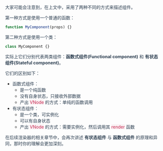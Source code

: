 <font style="color:rgb(44, 62, 80);">大家可能会注意到，在上文中，采用了两种不同的方式来描述组件。</font>

<font style="color:rgb(44, 62, 80);">第一种方式是使用一个普通的函数：</font>

```javascript
function MyComponent(props) {}
```

<font style="color:rgb(44, 62, 80);">第二种方式是使用一个类：</font>

```javascript
class MyComponent {}
```

<font style="color:rgb(44, 62, 80);">实际上它们分别代表两类组件：</font>**<font style="color:rgb(44, 62, 80);">函数式组件(Functional component)</font>**<font style="color:rgb(44, 62, 80);"> </font><font style="color:rgb(44, 62, 80);">和</font><font style="color:rgb(44, 62, 80);"> </font>**<font style="color:rgb(44, 62, 80);">有状态组件(Stateful component)</font>**<font style="color:rgb(44, 62, 80);">。</font>

<font style="color:rgb(44, 62, 80);">它们的区别如下：</font>

+ <font style="color:rgb(44, 62, 80);">函数式组件：</font>
    - <font style="color:rgb(44, 62, 80);">是一个纯函数</font>
    - <font style="color:rgb(44, 62, 80);">没有自身状态，只接收外部数据</font>
    - <font style="color:rgb(44, 62, 80);">产出</font><font style="color:rgb(44, 62, 80);"> </font><font style="color:rgb(199, 37, 78);background-color:rgb(249, 242, 244);">VNode</font><font style="color:rgb(44, 62, 80);"> </font><font style="color:rgb(44, 62, 80);">的方式：单纯的函数调用</font>
+ <font style="color:rgb(44, 62, 80);">有状态组件：</font>
    - <font style="color:rgb(44, 62, 80);">是一个类，可实例化</font>
    - <font style="color:rgb(44, 62, 80);">可以有自身状态</font>
    - <font style="color:rgb(44, 62, 80);">产出</font><font style="color:rgb(44, 62, 80);"> </font><font style="color:rgb(199, 37, 78);background-color:rgb(249, 242, 244);">VNode</font><font style="color:rgb(44, 62, 80);"> </font><font style="color:rgb(44, 62, 80);">的方式：需要实例化，然后调用其</font><font style="color:rgb(44, 62, 80);"> </font><font style="color:rgb(199, 37, 78);background-color:rgb(249, 242, 244);">render</font><font style="color:rgb(44, 62, 80);"> </font><font style="color:rgb(44, 62, 80);">函数</font>

<font style="color:rgb(44, 62, 80);">在后续渲染器的相关章节中，会再次讲述 </font>**<font style="color:rgb(44, 62, 80);">有状态组件</font>**<font style="color:rgb(44, 62, 80);"> 与 </font>**<font style="color:rgb(44, 62, 80);">函数式组件</font>**<font style="color:rgb(44, 62, 80);"> 的原理和异同，那时你的理解会更加深刻。</font>

